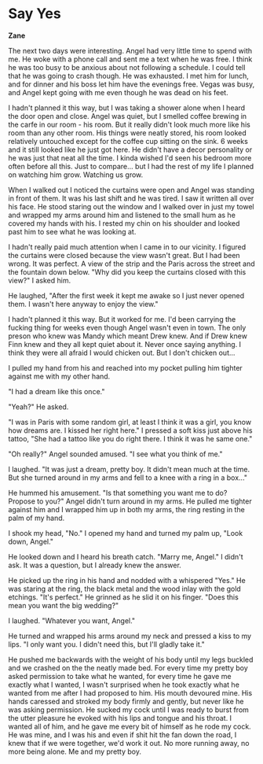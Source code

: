 # Say Yes

**Zane**

The next two days were interesting.  Angel had very little time to spend with me.  He woke with a phone call and sent me a text when he was free.  I think he was too busy to be anxious about not following a schedule.  I could tell that he was going to crash though.  He was exhausted.  I met him for lunch, and for dinner and his boss let him have the evenings free.  Vegas was busy, and Angel kept going with me even though he was dead on his feet.

I hadn't planned it this way, but I was taking a shower alone when I heard the door open and close.  Angel was quiet, but I smelled coffee brewing in the carfe in our room - his room.  But it really didn't look much more like his room than any other room.  His things were neatly stored, his room looked relatively untouched except for the coffee cup sitting on the sink.  6 weeks and it still looked like he just got here.  He didn't have a decor personality or he was just that neat all the time.  I kinda wished I'd seen his bedroom more often before all this.  Just to compare... but I had the rest of my life I planned on watching him grow.  Watching us grow.

When I walked out I noticed the curtains were open and Angel was standing in front of them.  It was his last shift and he was tired.  I saw it written all over his face.  He stood staring out the window and I walked over in just my towel and wrapped my arms around him and listened to the small hum as he covered my hands with his.  I rested my chin on his shoulder and looked past him to see what he was looking at.

I hadn't really paid much attention when I came in to our vicinity.  I figured the curtains were closed because the view wasn't great.  But I had been wrong.  It was perfect.  A view of the strip and the Paris across the street and the fountain down below.  "Why did you keep the curtains closed with this view?"  I asked him.

He laughed, "After the first week it kept me awake so I just never opened them.  I wasn't here anyway to enjoy the view."

I hadn't planned it this way.  But it worked for me.  I'd been carrying the fucking thing for weeks even though Angel wasn't even in town.  The only preson who knew was Mandy which meant Drew knew.  And if Drew knew Finn knew and they all kept quiet about it.  Never once saying anything.  I think they were all afraid I would chicken out.  But I don't chicken out...

I pulled my hand from his and reached into my pocket pulling him tighter against me with my other hand.

"I had a dream like this once."

"Yeah?"  He asked.

"I was in Paris with some random girl,  at least I think it was a girl, you know how dreams are.  I kissed her right here."  I pressed a soft kiss just above his tattoo, "She had a tattoo like you do right there.  I think it was he same one."

"Oh really?"  Angel sounded amused.  "I see what you think of me."

I laughed.  "It was just a dream, pretty boy.  It didn't mean much at the time.  But she turned around in my arms and fell to a knee with a ring in a box..."

He hummed his amusement.  "Is that something you want me to do?  Propose to you?"  Angel didn't turn around in my arms.  He pulled me tighter against him and I wrapped him up in both my arms, the ring resting in the palm of my hand.

I shook my head, "No."  I opened my hand and turned my palm up, "Look down, Angel."

He looked down and I heard his breath catch.  "Marry me, Angel."  I didn't ask.  It was a question, but I already knew the answer.

He picked up the ring in his hand and nodded with a  whispered "Yes."  He was staring at the ring, the black metal and the wood inlay with the gold etchings.  "It's perfect."  He grinned as he slid it on his finger.  "Does this mean you want the big wedding?"

I laughed.  "Whatever you want, Angel."

He turned and wrapped his arms around my neck and pressed a kiss to my lips.  "I only want you.  I didn't need this, but I'll gladly take it."

He pushed me backwards with the weight of his body until my legs buckled and we crashed on the the neatly made bed.  For every time my pretty boy asked permission to take what he wanted, for every time he gave me exactly what I wanted, I wasn't surprised when he took exactly what he wanted from me after I had proposed to him.  His mouth devoured mine.  His hands caressed and stroked my body firmly and gently, but never like he was asking permission.  He sucked my cock until I was ready to burst from the utter pleasure he evoked with his lips and tongue and his throat.  I wanted all of him, and he gave me every bit of himself as he rode my cock.  He was mine, and I was his and even if shit hit the fan down the road, I knew that if we were together, we'd work it out.  No more running away, no more being alone.  Me and my pretty boy.